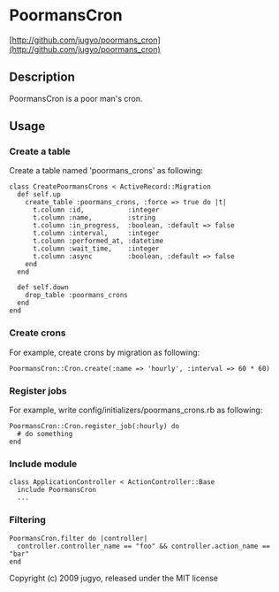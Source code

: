 # PoormansCron

[http://github.com/jugyo/poormans_cron](http://github.com/jugyo/poormans_cron)

## Description

PoormansCron is a poor man's cron.

## Usage

### Create a table

Create a table named 'poormans_crons' as following:

    class CreatePoormansCrons < ActiveRecord::Migration
      def self.up
        create_table :poormans_crons, :force => true do |t|
          t.column :id,           :integer
          t.column :name,         :string
          t.column :in_progress,  :boolean, :default => false
          t.column :interval,     :integer
          t.column :performed_at, :datetime
          t.column :wait_time,    :integer
          t.column :async         :boolean, :default => false
        end
      end

      def self.down
        drop_table :poormans_crons
      end
    end

### Create crons

For example, create crons by migration as following:

    PoormansCron::Cron.create(:name => 'hourly', :interval => 60 * 60)

### Register jobs

For example, write config/initializers/poormans_crons.rb as following:

    PoormansCron::Cron.register_job(:hourly) do
      # do something
    end

### Include module

    class ApplicationController < ActionController::Base
      include PoormansCron
      ...

### Filtering

    PoormansCron.filter do |controller|
      controller.controller_name == "foo" && controller.action_name == "bar"
    end

Copyright (c) 2009 jugyo, released under the MIT license
